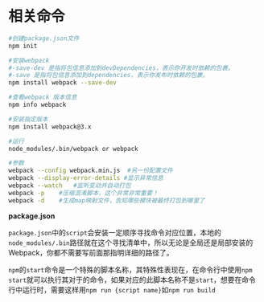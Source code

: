 # 相关命令

``` bash
#创建package.json文件
npm init

#安装webpack
#-save-dev 是指将包信息添加到devDependencies，表示你开发时依赖的包裹。 
#-save 是指将包信息添加到dependencies，表示你发布时依赖的包裹。
npm install webpack --save-dev

#查看webpack 版本信息
npm info webpack

#安装指定版本
npm install webpack@3.x

#运行
node_modules/.bin/webpack or webpack

#参数
webpack --config webpack.min.js  #另一份配置文件
webpack --display-error-details #显示异常信息
webpack --watch   #监听变动并自动打包
webpack -p    #压缩混淆脚本，这个非常非常重要！
webpack -d    #生成map映射文件，告知哪些模块被最终打包到哪里了
```

**package.json**

`package.json`中的`script`会安装一定顺序寻找命令对应位置，本地的`node_modules/.bin`路径就在这个寻找清单中，所以无论是全局还是局部安装的Webpack，你都不需要写前面那指明详细的路径了。

`npm`的`start`命令是一个特殊的脚本名称，其特殊性表现在，在命令行中使用`npm start`就可以执行其对于的命令，如果对应的此脚本名称不是`start`，想要在命令行中运行时，需要这样用`npm run {script name}`如`npm run build`